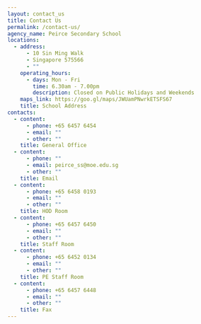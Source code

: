 ```yaml
---
layout: contact_us
title: Contact Us
permalink: /contact-us/
agency_name: Peirce Secondary School
locations:
  - address:
      - 10 Sin Ming Walk
      - Singapore 575566
      - ""
    operating_hours:
      - days: Mon - Fri
        time: 6.30am - 7.00pm
        description: Closed on Public Holidays and Weekends
    maps_link: https://goo.gl/maps/JWUamPNwrkETSFS67
    title: School Address
contacts:
  - content:
      - phone: +65 6457 6454
      - email: ""
      - other: ""
    title: General Office
  - content:
      - phone: ""
      - email: peirce_ss@moe.edu.sg
      - other: ""
    title: Email
  - content:
      - phone: +65 6458 0193
      - email: ""
      - other: ""
    title: HOD Room
  - content:
      - phone: +65 6457 6450
      - email: ""
      - other: ""
    title: Staff Room
  - content:
      - phone: +65 6452 0134
      - email: ""
      - other: ""
    title: PE Staff Room
  - content:
      - phone: +65 6457 6448
      - email: ""
      - other: ""
    title: Fax
---
```

